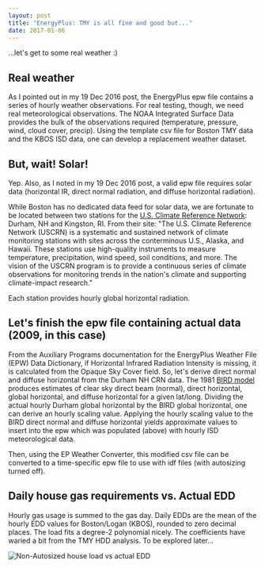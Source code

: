 ```yaml
---
layout: post
title: "EnergyPlus: TMY is all fine and good but..."
date: 2017-01-06
---
```


...let's get to some real weather :)

## Real weather

As I pointed out in my 19 Dec 2016 post, the EnergyPlus epw file contains a series of hourly weather observations.  For real testing, though, we need real meteorological observations.  The NOAA Integrated Surface Data provides the bulk of the observations required (temperature, pressure, wind, cloud cover, precip).  Using the template csv file for Boston TMY data and the KBOS ISD data, one can develop a replacement weather dataset.  

## But, wait!  Solar!

Yep.  Also, as I noted in my 19 Dec 2016 post, a valid epw file requires solar data (horizontal IR, direct normal radiation, and diffuse horizontal radiation).

While Boston has no dedicated data feed for solar data, we are fortunate to be located between two stations for the [U.S. Climate Reference Network](https://www.ncdc.noaa.gov/crn/): Durham, NH and Kingston, RI.  From their site: "The U.S. Climate Reference Network (USCRN) is a systematic and sustained network of climate monitoring stations with sites across the conterminous U.S., Alaska, and Hawaii. These stations use high-quality instruments to measure temperature, precipitation, wind speed, soil conditions, and more.  The vision of the USCRN program is to provide a continuous series of climate observations for monitoring trends in the nation's climate and supporting climate-impact research."

Each station provides hourly global horizontal radiation.

## Let's finish the epw file containing actual data (2009, in this case)

From the Auxiliary Programs documentation for the EnergyPlus Weather File (EPW) Data Dictionary, if Horizontal Infrared Radiation Intensity is missing, it is calculated from the Opaque Sky Cover field.  So, let's derive direct normal and diffuse horizontal from the Durham NH CRN data.  The 1981 [BIRD model](http://rredc.nrel.gov/solar/models/clearsky/) produces estimates of clear sky direct beam (normal), direct horizontal, global horizontal, and diffuse horizontal for a given lat/long.  Dividing the actual hourly Durham global horizontal by the BIRD global horizontal, one can derive an hourly scaling value.  Applying the hourly scaling value to the BIRD direct normal and diffuse horizontal yields approximate values to insert into the epw which was populated (above) with hourly ISD meteorological data.

Then, using the EP Weather Converter, this modified csv file can be converted to a time-specific epw file to use with idf files (with autosizing turned off).

## Daily house gas requirements vs. Actual EDD

Hourly gas usage is summed to the gas day.  Daily EDDs are the mean of the hourly EDD values for Boston/Logan (KBOS), rounded to zero decimal places.  The load fits a degree-2 polynomial nicely.  The coefficients have waried a bit from the TMY HDD analysis.  To be explored later...

![Non-Autosized house load vs actual EDD](../../../images/20170106-6-House-vs-EDD-2009.JPG)